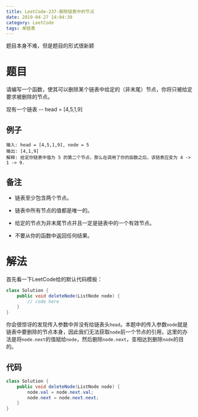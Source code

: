 ```yaml
---
title: LeetCode-237-删除链表中的节点
date: 2019-04-27 14:04:39
category: LeetCode
tags: 单链表
---
```

题目本身不难，但是题目的形式很新颖
<!--more-->

# 题目

请编写一个函数，使其可以删除某个链表中给定的（非末尾）节点，你将只被给定要求被删除的节点。

现有一个链表 -- head = [4,5,1,9]

## 例子

```plain
输入: head = [4,5,1,9], node = 5
输出: [4,1,9]
解释: 给定你链表中值为 5 的第二个节点，那么在调用了你的函数之后，该链表应变为 4 -> 1 -> 9.
```

## 备注

- 链表至少包含两个节点。

- 链表中所有节点的值都是唯一的。

- 给定的节点为非末尾节点并且一定是链表中的一个有效节点。

- 不要从你的函数中返回任何结果。

# 解法

首先看一下LeetCode给的默认代码模板：

```java
class Solution {
    public void deleteNode(ListNode node) {
        // code here
    }
}
```

你会很惊讶的发现传入参数中并没有给链表头`head`。本题中的传入参数`node`就是链表中要删除的节点本身，因此我们无法获取`node`前一个节点的引用，这里的办法是将`node.next`的值赋给`node`，然后删除`node.next`，变相达到删除`node`的目的。

## 代码
```java
class Solution {
    public void deleteNode(ListNode node) {
        node.val = node.next.val;
        node.next = node.next.next;
    }
}
```